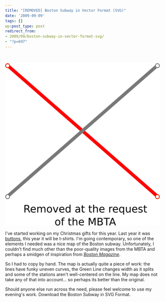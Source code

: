 ```yaml
---
title: "[REMOVED] Boston Subway in Vector Format (SVG)"
date: '2009-09-09'
tags: []
wp:post_type: post
redirect_from:
- 2009/09/boston-subway-in-vector-format-svg/
- "?p=697"
---
```


 

[ ![](/uploads/2009-09-09-REMOVED-Boston-Subway-in-Vector-Format-SVG/MBTA-removed-600x626.png "MBTA-removed") ](/uploads/2009-09-09-REMOVED-Boston-Subway-in-Vector-Format-SVG/MBTA-removed.png)

I've started working on my Christmas gifts for this year. Last year it was [buttons](http://www.flickr.com/photos/bensheldon/3195197386/), this year it will be t-shirts. I'm going contemporary, so one of the elements I needed was a nice map of the Boston subway. Unfortunately, I couldn't find much other than the poor-quality images from the MBTA and perhaps a smidgen of inspiration from _[Boston Magazine](http://www.cartogrammar.com/blog/magazine-cover-subway-map-awesome/)_.

So I had to copy by hand. The map is actually quite a piece of work: the lines have funky uneven curves, the Green Line changes width as it splits and some of the stations aren't well-centered on the line. My map does not take any of that into account... so perhaps its better than the original.

Should anyone else run across the need, please feel welcome to use my evening's work. Download the Boston Subway in SVG Format.

 
